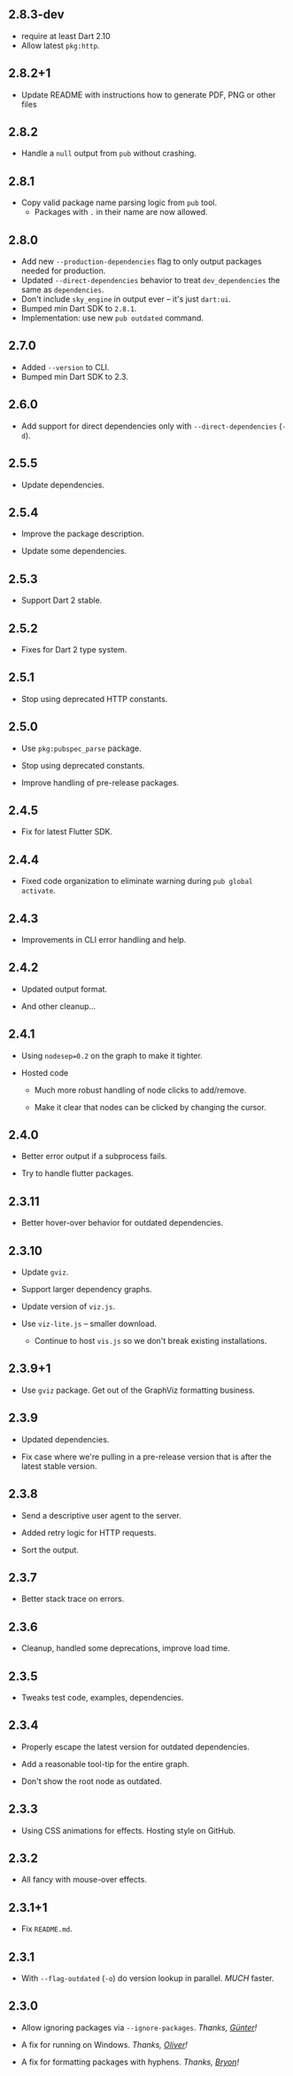 ## 2.8.3-dev

- require at least Dart 2.10
- Allow latest `pkg:http`.

## 2.8.2+1

* Update README with instructions how to generate PDF, PNG or other files

## 2.8.2

* Handle a `null` output from `pub` without crashing.

## 2.8.1

* Copy valid package name parsing logic from `pub` tool.
  * Packages with `.` in their name are now allowed.

## 2.8.0

* Add new `--production-dependencies` flag to only output packages needed for
  production.
* Updated `--direct-dependencies` behavior to treat `dev_dependencies` the same
  as `dependencies`.
* Don't include `sky_engine` in output ever – it's just `dart:ui`.
* Bumped min Dart SDK to `2.8.1`.
* Implementation: use new `pub outdated` command.

## 2.7.0

* Added `--version` to CLI.
* Bumped min Dart SDK to 2.3.

## 2.6.0

* Add support for direct dependencies only with `--direct-dependencies` (`-d`).

## 2.5.5

* Update dependencies.

## 2.5.4

* Improve the package description.

* Update some dependencies.

## 2.5.3

* Support Dart 2 stable.

## 2.5.2

* Fixes for Dart 2 type system.

## 2.5.1

* Stop using deprecated HTTP constants.

## 2.5.0

* Use `pkg:pubspec_parse` package.

* Stop using deprecated constants.

* Improve handling of pre-release packages.

## 2.4.5

* Fix for latest Flutter SDK.

## 2.4.4

* Fixed code organization to eliminate warning during `pub global activate`.

## 2.4.3

* Improvements in CLI error handling and help.

## 2.4.2

* Updated output format.

* And other cleanup...

## 2.4.1

* Using `nodesep=0.2` on the graph to make it tighter.

* Hosted code

  * Much more robust handling of node clicks to add/remove.

  * Make it clear that nodes can be clicked by changing the cursor.

## 2.4.0

* Better error output if a subprocess fails.

* Try to handle flutter packages. 

## 2.3.11

* Better hover-over behavior for outdated dependencies.

## 2.3.10

* Update `gviz`.

* Support larger dependency graphs.

* Update version of `viz.js`.

* Use `viz-lite.js` – smaller download.
  * Continue to host `vis.js` so we don't break existing installations.

## 2.3.9+1

* Use `gviz` package. Get out of the GraphViz formatting business.

## 2.3.9

* Updated dependencies.

* Fix case where we're pulling in a pre-release version that is after the
  latest stable version.

## 2.3.8

* Send a descriptive user agent to the server.

* Added retry logic for HTTP requests.

* Sort the output.

## 2.3.7

* Better stack trace on errors.

## 2.3.6

* Cleanup, handled some deprecations, improve load time.

## 2.3.5

* Tweaks test code, examples, dependencies.

## 2.3.4

* Properly escape the latest version for outdated dependencies.

* Add a reasonable tool-tip for the entire graph.

* Don't show the root node as outdated.

## 2.3.3

* Using CSS animations for effects. Hosting style on GitHub.

## 2.3.2

* All fancy with mouse-over effects.

## 2.3.1+1

* Fix `README.md`.

## 2.3.1

* With `--flag-outdated` (`-o`) do version lookup in parallel. *MUCH* faster.

## 2.3.0

* Allow ignoring packages via `--ignore-packages`.
  *Thanks, [Günter](https://github.com/zoechi)!*

* A fix for running on Windows.
  *Thanks, [Oliver](https://github.com/Fox32)!*

* A fix for formatting packages with hyphens.
  *Thanks, [Bryon](https://github.com/bryonmarks)!*
